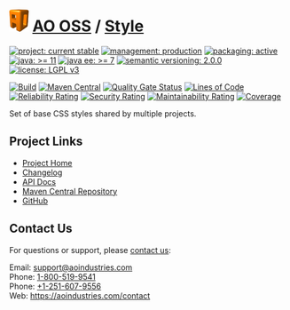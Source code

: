 # [<img src="ao-logo.png" alt="AO Logo" width="35" height="40">](https://github.com/ao-apps) [AO OSS](https://github.com/ao-apps/ao-oss) / [Style](https://github.com/ao-apps/ao-style)

[![project: current stable](https://oss.aoapps.com/ao-badges/project-current-stable.svg)](https://aoindustries.com/life-cycle#project-current-stable)
[![management: production](https://oss.aoapps.com/ao-badges/management-production.svg)](https://aoindustries.com/life-cycle#management-production)
[![packaging: active](https://oss.aoapps.com/ao-badges/packaging-active.svg)](https://aoindustries.com/life-cycle#packaging-active)  
[![java: &gt;= 11](https://oss.aoapps.com/ao-badges/java-11.svg)](https://docs.oracle.com/en/java/javase/11/docs/api/)
[![java ee: &gt;= 7](https://oss.aoapps.com/ao-badges/javaee-7.svg)](https://docs.oracle.com/javaee/7/api/)
[![semantic versioning: 2.0.0](https://oss.aoapps.com/ao-badges/semver-2.0.0.svg)](http://semver.org/spec/v2.0.0.html)
[![license: LGPL v3](https://oss.aoapps.com/ao-badges/license-lgpl-3.0.svg)](https://www.gnu.org/licenses/lgpl-3.0)

[![Build](https://github.com/ao-apps/ao-style/workflows/Build/badge.svg?branch=master)](https://github.com/ao-apps/ao-style/actions?query=workflow%3ABuild)
[![Maven Central](https://maven-badges.herokuapp.com/maven-central/com.aoapps/ao-style/badge.svg)](https://maven-badges.herokuapp.com/maven-central/com.aoapps/ao-style)
[![Quality Gate Status](https://sonarcloud.io/api/project_badges/measure?branch=master&project=com.aoapps%3Aao-style&metric=alert_status)](https://sonarcloud.io/dashboard?branch=master&id=com.aoapps%3Aao-style)
[![Lines of Code](https://sonarcloud.io/api/project_badges/measure?branch=master&project=com.aoapps%3Aao-style&metric=ncloc)](https://sonarcloud.io/component_measures?branch=master&id=com.aoapps%3Aao-style&metric=ncloc)  
[![Reliability Rating](https://sonarcloud.io/api/project_badges/measure?branch=master&project=com.aoapps%3Aao-style&metric=reliability_rating)](https://sonarcloud.io/component_measures?branch=master&id=com.aoapps%3Aao-style&metric=Reliability)
[![Security Rating](https://sonarcloud.io/api/project_badges/measure?branch=master&project=com.aoapps%3Aao-style&metric=security_rating)](https://sonarcloud.io/component_measures?branch=master&id=com.aoapps%3Aao-style&metric=Security)
[![Maintainability Rating](https://sonarcloud.io/api/project_badges/measure?branch=master&project=com.aoapps%3Aao-style&metric=sqale_rating)](https://sonarcloud.io/component_measures?branch=master&id=com.aoapps%3Aao-style&metric=Maintainability)
[![Coverage](https://sonarcloud.io/api/project_badges/measure?branch=master&project=com.aoapps%3Aao-style&metric=coverage)](https://sonarcloud.io/component_measures?branch=master&id=com.aoapps%3Aao-style&metric=Coverage)

Set of base CSS styles shared by multiple projects.

## Project Links
* [Project Home](https://oss.aoapps.com/style/)
* [Changelog](https://oss.aoapps.com/style/changelog)
* [API Docs](https://oss.aoapps.com/style/apidocs/)
* [Maven Central Repository](https://search.maven.org/artifact/com.aoapps/ao-style)
* [GitHub](https://github.com/ao-apps/ao-style)

## Contact Us
For questions or support, please [contact us](https://aoindustries.com/contact):

Email: [support@aoindustries.com](mailto:support@aoindustries.com)  
Phone: [1-800-519-9541](tel:1-800-519-9541)  
Phone: [+1-251-607-9556](tel:+1-251-607-9556)  
Web: https://aoindustries.com/contact
